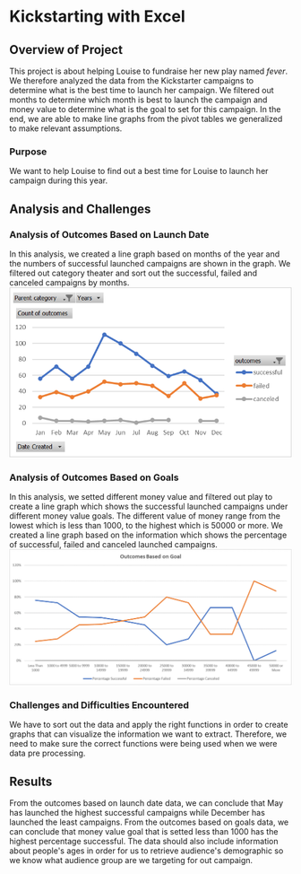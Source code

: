 # Kickstarting with Excel
## Overview of Project
This project is about helping Louise to fundraise her new play named *fever*. We therefore analyzed the data from the Kickstarter campaigns to determine what is the best time to launch her campaign. We filtered out months to determine which month is best to launch the campaign and money value to determine what is the goal to set for this campaign. In the end, we are able to make line graphs from the pivot tables we generalized to make relevant assumptions.
### Purpose
We want to help Louise to find out a best time for Louise to launch her campaign during this year.
## Analysis and Challenges
### Analysis of Outcomes Based on Launch Date
In this analysis, we created a line graph based on months of the year and the numbers of successful launched campaigns are shown in the graph. We filtered out category theater and sort out the successful, failed and canceled campaigns by months.
![image_name](https://github.com/SGY118/Challenger-1-/blob/main/Resources/Theater_Outcomes_vs_Launch.png)
### Analysis of Outcomes Based on Goals
In this analysis, we setted different money value and filtered out play to create a line graph which shows the successful launched campaigns under different money value goals. The different value of money range from the lowest which is less than 1000, to the highest which is 50000 or more. We created a line graph based on the information which shows the percentage of successful, failed and canceled launched campaigns.
![image_name](https://github.com/SGY118/Challenger-1-/blob/main/Resources/Outcomes_vs_Goals.png)

### Challenges and Difficulties Encountered
We have to sort out the data and apply the right functions in order to create graphs that can visualize the information we want to extract. Therefore, we need to make sure the correct functions were being used when we were data pre processing. 
## Results
From the outcomes based on launch date data, we can conclude that May has launched the highest successful campaigns while December has launched the least campaigns. From the outcomes based on goals data, we can conclude that money value goal that is setted less than 1000 has the highest percentage successful.
The data should also include information about people's ages in order for us to retrieve audience's demographic so we know what audience group are we targeting for out campaign.
